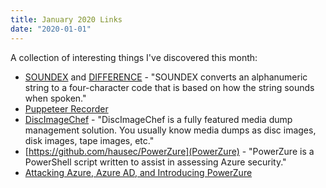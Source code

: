 ```yaml
---
title: January 2020 Links
date: "2020-01-01"
---
```


A collection of interesting things I've discovered this month:

* [SOUNDEX](https://docs.microsoft.com/en-us/sql/t-sql/functions/soundex-transact-sql?view=sql-server-ver15) and [DIFFERENCE](https://docs.microsoft.com/en-us/sql/t-sql/functions/difference-transact-sql?view=sql-server-ver15) - "SOUNDEX converts an alphanumeric string to a four-character code that is based on how the string sounds when spoken."
* [Puppeteer Recorder](https://chrome.google.com/webstore/detail/puppeteer-recorder/djeegiggegleadkkbgopoonhjimgehda?hl=en)
* [DiscImageChef](https://github.com/discimagechef/DiscImageChef) - "DiscImageChef is a fully featured media dump management solution. You usually know media dumps as disc images, disk images, tape images, etc."
* [https://github.com/hausec/PowerZure](PowerZure) - "PowerZure is a PowerShell script written to assist in assessing Azure security." 
* [Attacking Azure, Azure AD, and Introducing PowerZure](https://posts.specterops.io/attacking-azure-azure-ad-and-introducing-powerzure-ca70b330511a)